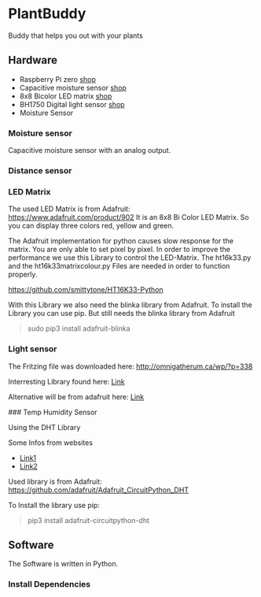 # PlantBuddy

Buddy that helps you out with your plants


## Hardware

- Raspberry Pi zero [shop]()
- Capacitive moisture sensor [shop](https://www.reichelt.de/entwicklerboards-feuchtesensor-bodenfeuchte--debo-cap-sens-p223620.html?&nbc=1)
- 8x8 Bicolor LED matrix [shop](https://www.reichelt.de/entwicklerboards-zweifarbige-led-matrix-debo-led-matrix-p235472.html?&nbc=1)
- BH1750 Digital light sensor [shop](https://www.reichelt.de/entwicklerboards-digitaler-lichtsensor-bh1750-debo-bh-1750-p224217.html?&nbc=1)
- Moisture Sensor 


### Moisture sensor

Capacitive moisture sensor with an analog output.


### Distance sensor



### LED Matrix

The used LED Matrix is from Adafruit: https://www.adafruit.com/product/902
It is an 8x8 Bi Color LED Matrix. So you can display three colors red, yellow and green.

The Adafruit implementation for python causes slow response for the matrix. You are only able to set pixel by pixel.
In order to improve the performance we use this Library to control the LED-Matrix. The ht16k33.py and the ht16k33matrixcolour.py Files are needed in order to function properly.

https://github.com/smittytone/HT16K33-Python

With this Library we also need the blinka library from Adafruit. To install the Library you can use pip.
But still needs the blinka library from Adafruit

> sudo pip3 install adafruit-blinka


### Light sensor

The Fritzing file was downloaded here:
http://omnigatherum.ca/wp/?p=338

Interresting Library found here: [Link](https://gist.github.com/oskar456/95c66d564c58361ecf9f)

Alternative will be from adafruit here: [Link](https://learn.adafruit.com/adafruit-bh1750-ambient-light-sensor/python-circuitpython)

### Temp Humidity Sensor

Using the DHT Library

Some Infos from websites
- [Link1](https://www.pi-shop.ch/temperatur-und-feuchtigkeitssensor)
- [Link2](https://learn.adafruit.com/dht/using-a-dhtxx-sensor)

Used library is from Adafruit: https://github.com/adafruit/Adafruit_CircuitPython_DHT


To Install the library use pip:

> pip3 install adafruit-circuitpython-dht

## Software

The Software is written in Python. 


### Install Dependencies






